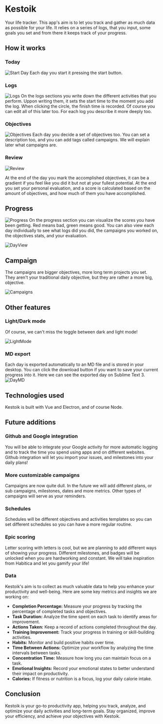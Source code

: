 # Kestoik

Your life tracker. This app's aim is to let you track and gather as much data as possible for your life. It relies on a series of logs, that you input, some goals you set and from there it keeps track of your progress.

## How it works

### Today

![Start Day](assets/StartDay.png)
Each day you start it pressing the start button.
### Logs

![Logs](assets/Logs.png)
On the logs sections you write down the different activities that you perform. Uppon writing them, it sets the start time to the moment you add the log. When clicking the circle, the finish time is recorded. Of course you can edit all of this later too. For each log you describe it more deeply too.
### Objectives

![Objectives](assets/Objectives.png)
Each day you decide a set of objectives too. You can set a description too, and you can add tags called campaigns. We will explain later what campaigns are.

### Review

![Review](assets/Review.png)

At the end of the day you mark the accomplished objectives, it can be a gradient if you feel like you did it but not at your fullest potential. At the end you set your personal evaluation, and a score is calculated based on the amount of objectives, and how much of them you have accomplished.

## Progress

![Progress](assets/Progress.png)
On the progress section you can visualize the scores you have been getting. Red means bad, green means good. You can also view each day individually to see what logs did you did, the campaigns you worked on, the objectives stats, and your evaluation.

![DayView](assets/DayView.png)
## Campaign

The campaigns are bigger objectives, more long term projects you set. They aren't your traditional daily objective, but they are rather a more big, objective.

![Campaigns](assets/Campaigns.png)
## Other features

### Light/Dark mode

Of course, we can't miss the toggle between dark and light mode!

![LightMode](assets/Lightmode.png)

### MD export

Each day is exported automatically to an MD file and is stored in your desktop. You can click the download button if you want to save your current progress into it.
Here we can see the exported day on Sublime Text 3.
![DayMD](assets/DayMD.png)
## Technologies used

Kestoik is built with Vue and Electron, and of course Node. 

## Future additions

### Github and Google integration

You will be able to integrate your Google activity for more automatic logging and to track the time you spend using apps and on different websites. Github integration will let you import your issues, and milestones into your daily plans!

### More customizable campaigns

Campaigns are now quite dull. In the future we will add different plans, or sub campaigns, milestones, dates and more metrics. Other types of campaigns will serve as your reminders.

###  Schedules

Schedules will be different objectives and activities templates so you can set different schedules so you can have a more regular routine.

### Epic scoring

Letter scoring with letters is cool, but we are planning to add different ways of showing your progress. Different milestones, and badges will be unlocked when you are hardworking and constant. We will take inspiration from Habitica and let you gamify your life!
### Data

Kestoik's aim is to collect as much valuable data to help you enhance your productivity and well-being. Here are some key metrics and insights we are working on:

- **Completion Percentage:** Measure your progress by tracking the percentage of completed tasks and objectives.
- **Task Duration:** Analyze the time spent on each task to identify areas for improvement.
- **Actions Taken:** Keep a record of actions completed throughout the day.
- **Training Improvement:** Track your progress in training or skill-building activities.
- **Habits:** Monitor and build positive habits over time.
- **Time Between Actions:** Optimize your workflow by analyzing the time intervals between tasks.
- **Concentration Time:** Measure how long you can maintain focus on a task.
- **Emotional Insights:** Record your emotional states to better understand their impact on productivity.
- **Calories:** If fitness or nutrition is a focus, log your daily calorie intake.


## Conclusion

Kestoik is your go-to productivity app, helping you track, analyze, and optimize your daily activities and long-term goals. Stay organized, improve your efficiency, and achieve your objectives with Kestoik.
